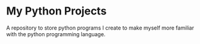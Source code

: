 # My Python Projects
A repository to store python programs I create to make myself more familiar with the python programming language. 
